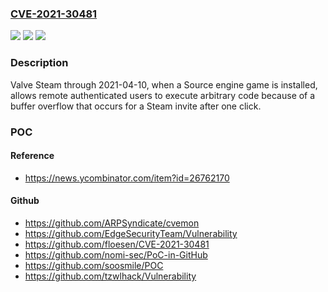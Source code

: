 ### [CVE-2021-30481](https://cve.mitre.org/cgi-bin/cvename.cgi?name=CVE-2021-30481)
![](https://img.shields.io/static/v1?label=Product&message=n%2Fa&color=blue)
![](https://img.shields.io/static/v1?label=Version&message=n%2Fa&color=blue)
![](https://img.shields.io/static/v1?label=Vulnerability&message=n%2Fa&color=brighgreen)

### Description

Valve Steam through 2021-04-10, when a Source engine game is installed, allows remote authenticated users to execute arbitrary code because of a buffer overflow that occurs for a Steam invite after one click.

### POC

#### Reference
- https://news.ycombinator.com/item?id=26762170

#### Github
- https://github.com/ARPSyndicate/cvemon
- https://github.com/EdgeSecurityTeam/Vulnerability
- https://github.com/floesen/CVE-2021-30481
- https://github.com/nomi-sec/PoC-in-GitHub
- https://github.com/soosmile/POC
- https://github.com/tzwlhack/Vulnerability

